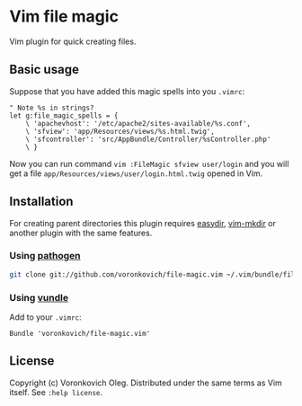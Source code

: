 # Vim file magic

Vim plugin for quick creating files.

## Basic usage

Suppose that you have added this magic spells into you `.vimrc`:

```vim
" Note %s in strings?
let g:file_magic_spells = {
    \ 'apachevhost': '/etc/apache2/sites-available/%s.conf',
    \ 'sfview': 'app/Resources/views/%s.html.twig',
    \ 'sfcontroller': 'src/AppBundle/Controller/%sController.php'
    \ }
```

Now you can run command ```vim :FileMagic sfview user/login``` and you will get a file `app/Resources/views/user/login.html.twig` opened in Vim.

## Installation

For creating parent directories this plugin requires [easydir](https://github.com/duggiefresh/vim-easydir), [vim-mkdir](https://github.com/pbrisbin/vim-mkdir) or another plugin with the same features.

### Using [pathogen](https://github.com/tpope/vim-pathogen)

``` sh
git clone git://github.com/voronkovich/file-magic.vim ~/.vim/bundle/file-magic.vim
```

### Using [vundle](https://github.com/gmarik/vundle)

Add to your `.vimrc`:

``` vim
Bundle 'voronkovich/file-magic.vim'
```

## License

Copyright (c) Voronkovich Oleg.  Distributed under the same terms as Vim itself.
See `:help license`.
